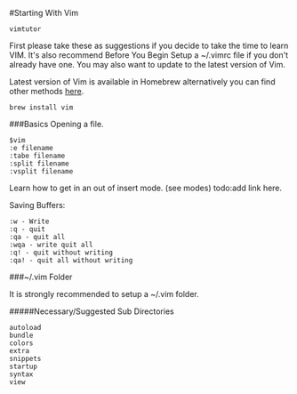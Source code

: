 #Starting With Vim

```
vimtutor

```

First please take these as suggestions if you decide to take the time to learn VIM.
It's also recommend Before You Begin Setup a ~/.vimrc file if you don't already have one.
You may also want to update to the latest version of Vim. 

Latest version of Vim is available in Homebrew alternatively you can find other methods [here](http://www.vim.org/download.php).
```
brew install vim
```


###Basics
Opening a file.
```
$vim
:e filename
:tabe filename
:split filename
:vsplit filename

```

Learn how to get in an out of insert mode. (see modes) todo:add link here.

Saving Buffers:
```
:w - Write 
:q - quit
:qa - quit all
:wqa - write quit all
:q! - quit without writing
:qa! - quit all without writing
```

###~/.vim Folder

It is strongly recommended to setup a ~/.vim folder.

#####Necessary/Suggested Sub Directories
```
autoload
bundle
colors
extra
snippets
startup
syntax
view
```
